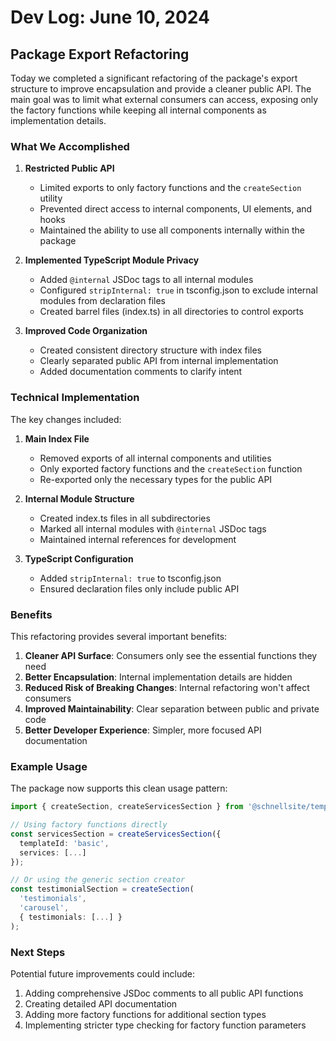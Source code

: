 # Dev Log: June 10, 2024

## Package Export Refactoring

Today we completed a significant refactoring of the package's export structure to improve encapsulation and provide a cleaner public API. The main goal was to limit what external consumers can access, exposing only the factory functions while keeping all internal components as implementation details.

### What We Accomplished

1. **Restricted Public API**
   - Limited exports to only factory functions and the `createSection` utility
   - Prevented direct access to internal components, UI elements, and hooks
   - Maintained the ability to use all components internally within the package

2. **Implemented TypeScript Module Privacy**
   - Added `@internal` JSDoc tags to all internal modules
   - Configured `stripInternal: true` in tsconfig.json to exclude internal modules from declaration files
   - Created barrel files (index.ts) in all directories to control exports

3. **Improved Code Organization**
   - Created consistent directory structure with index files
   - Clearly separated public API from internal implementation
   - Added documentation comments to clarify intent

### Technical Implementation

The key changes included:

1. **Main Index File**
   - Removed exports of all internal components and utilities
   - Only exported factory functions and the `createSection` function
   - Re-exported only the necessary types for the public API

2. **Internal Module Structure**
   - Created index.ts files in all subdirectories
   - Marked all internal modules with `@internal` JSDoc tags
   - Maintained internal references for development

3. **TypeScript Configuration**
   - Added `stripInternal: true` to tsconfig.json
   - Ensured declaration files only include public API

### Benefits

This refactoring provides several important benefits:

1. **Cleaner API Surface**: Consumers only see the essential functions they need
2. **Better Encapsulation**: Internal implementation details are hidden
3. **Reduced Risk of Breaking Changes**: Internal refactoring won't affect consumers
4. **Improved Maintainability**: Clear separation between public and private code
5. **Better Developer Experience**: Simpler, more focused API documentation

### Example Usage

The package now supports this clean usage pattern:

```typescript
import { createSection, createServicesSection } from '@schnellsite/template-system';

// Using factory functions directly
const servicesSection = createServicesSection({ 
  templateId: 'basic', 
  services: [...] 
});

// Or using the generic section creator
const testimonialSection = createSection(
  'testimonials',
  'carousel',
  { testimonials: [...] }
);
```

### Next Steps

Potential future improvements could include:

1. Adding comprehensive JSDoc comments to all public API functions
2. Creating detailed API documentation
3. Adding more factory functions for additional section types
4. Implementing stricter type checking for factory function parameters 